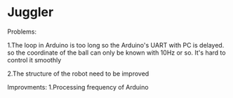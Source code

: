 # Juggler

Problems:

1.The loop in Arduino is too long so the Arduino's UART with PC is delayed. 
so the coordinate of the ball can only be known with 10Hz or so.
It's hard to control it smoothly

2.The structure of the robot need to be improved

Improvments:
1.Processing frequency of Arduino
